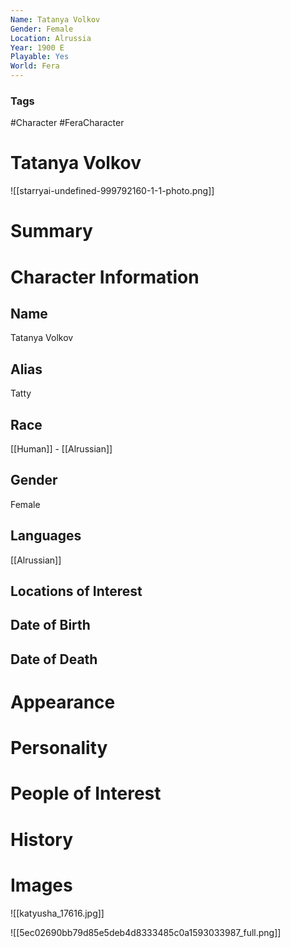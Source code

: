 ```yaml
---
Name: Tatanya Volkov
Gender: Female
Location: Alrussia
Year: 1900 E
Playable: Yes
World: Fera
---
```


### Tags
#Character #FeraCharacter

# Tatanya Volkov
![[starryai-undefined-999792160-1-1-photo.png]]

# Summary


# Character Information

## Name
Tatanya Volkov

## Alias
Tatty

## Race
[[Human]] - [[Alrussian]]

## Gender
Female

## Languages
[[Alrussian]]

## Locations of Interest

## Date of Birth

## Date of Death

# Appearance

# Personality

# People of Interest

# History

# Images

![[katyusha_17616.jpg]]

![[5ec02690bb79d85e5deb4d8333485c0a1593033987_full.png]]